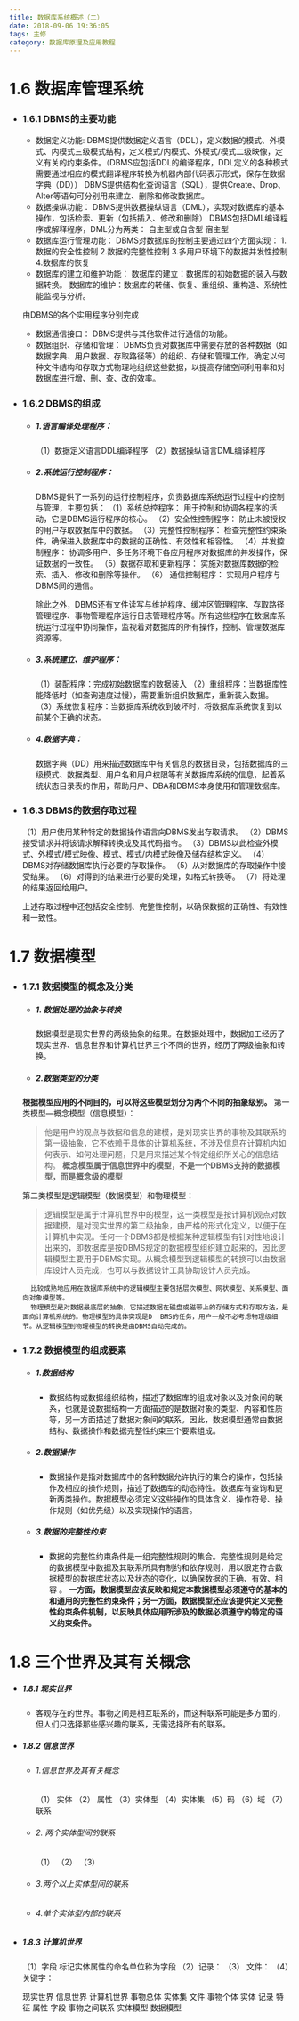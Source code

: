 ```yaml
---
title: 数据库系统概述（二）
date: 2018-09-06 19:36:05
tags: 主修
category: 数据库原理及应用教程
---
```



# 1.6 数据库管理系统 
- ### 1.6.1 DBMS的主要功能
    - 数据定义功能:
    DBMS提供数据定义语言（DDL），定义数据的模式、外模式、内模式三级模式结构，定义模式/内模式、外模式/模式二级映像，定义有关的约束条件。（DBMS应包括DDL的编译程序，DDL定义的各种模式需要通过相应的模式翻译程序转换为机器内部代码表示形式，保存在数据字典（DD））
    DBMS提供结构化查询语言（SQL），提供Create、Drop、Alter等语句可分别用来建立、删除和修改数据库。
    - 数据操纵功能：
    DBMS提供数据操纵语言（DML），实现对数据库的基本操作，包括检索、更新（包括插入、修改和删除）
        DBMS包括DML编译程序或解释程序，DML分为两类：
            自主型或自含型
            宿主型
    - 数据库运行管理功能：
    DBMS对数据库的控制主要通过四个方面实现：
    1.数据的安全性控制
    2.数据的完整性控制
    3.多用户环境下的数据并发性控制
    4.数据库的恢复
    - 数据库的建立和维护功能：
    数据库的建立：数据库的初始数据的装入与数据转换。
    数据库的维护：数据库的转储、恢复、重组织、重构造、系统性能监视与分析。
    
    由DBMS的各个实用程序分别完成

    - 数据通信接口：
    DBMS提供与其他软件进行通信的功能。
    - 数据组织、存储和管理：
    DBMS负责对数据库中需要存放的各种数据（如数据字典、用户数据、存取路径等）的组织、存储和管理工作，确定以何种文件结构和存取方式物理地组织这些数据，以提高存储空间利用率和对数据库进行增、删、查、改的效率。

- ### 1.6.2 DBMS的组成
    - ##### 1.语言编译处理程序：
         （1）数据定义语言DDL编译程序
        （2）数据操纵语言DML编译程序
    - ##### 2.系统运行控制程序：
         DBMS提供了一系列的运行控制程序，负责数据库系统运行过程中的控制与管理，主要包括：
        （1）系统总控程序：
                用于控制和协调各程序的活动，它是DBMS运行程序的核心。
        （2）安全性控制程序：
                防止未被授权的用户存取数据库中的数据。
        （3）完整性控制程序：
                检查完整性约束条件，确保进入数据库中的数据的正确性、有效性和相容性。
        （4）并发控制程序：
                协调多用户、多任务环境下各应用程序对数据库的并发操作，保证数据的一致性。
        （5）数据存取和更新程序：
                实施对数据库数据的检索、插入、修改和删除等操作。
        （6） 通信控制程序：
                实现用户程序与DBMS间的通信。
                
        除此之外，DBMS还有文件读写与维护程序、缓冲区管理程序、存取路径管理程序、事物管理程序运行日志管理程序等。所有这些程序在数据库系统运行过程中协同操作，监视着对数据库的所有操作，控制、管理数据库资源等。
        
    - ##### 3.系统建立、维护程序：
        （1）装配程序：完成初始数据库的数据装入
        （2）重组程序：当数据库性能降低时（如查询速度过慢），需要重新组织数据库，重新装入数据。
        （3）系统恢复程序：当数据库系统收到破坏时，将数据库系统恢复到以前某个正确的状态。
        
     - ##### 4.数据字典：
        数据字典（DD）用来描述数据库中有关信息的数据目录，包括数据库的三级模式、数据类型、用户名和用户权限等有关数据库系统的信息，起着系统状态目录表的作用，帮助用户、DBA和DBMS本身使用和管理数据库。
        
- ### 1.6.3 DBMS的数据存取过程
    （1）用户使用某种特定的数据操作语言向DBMS发出存取请求。
    （2）DBMS接受请求并将该请求解释转换成及其代码指令。
    （3）DBMS以此检查外模式、外模式/模式映像、模式、模式/内模式映像及储存结构定义。
    （4）DBMS对存储数据库执行必要的存取操作。
    （5）从对数据库的存取操作中接受结果。
    （6）对得到的结果进行必要的处理，如格式转换等。
    （7）将处理的结果返回给用户。
    
    上述存取过程中还包括安全控制、完整性控制，以确保数据的正确性、有效性和一致性。
    
# 1.7 数据模型

- ### 1.7.1 数据模型的概念及分类

    - ##### 1. 数据处理的抽象与转换
        数据模型是现实世界的两级抽象的结果。在数据处理中，数据加工经历了现实世界、信息世界和计算机世界三个不同的世界，经历了两级抽象和转换。
    - ##### 2.数据类型的分类
    **根据模型应用的不同目的，可以将这些模型划分为两个不同的抽象级别。**
    第一类模型—概念模型（信息模型）：
    > 他是用户的观点与数据和信息的建模，是对现实世界的事物及其联系的第一级抽象，它不依赖于具体的计算机系统，不涉及信息在计算机内如何表示、如何处理问题，只是用来描述某个特定组织所关心的信息结构。
    **概念模型属于信息世界中的模型，不是一个DBMS支持的数据模型，而是概念级的模型**

    第二类模型是逻辑模型（数据模型）和物理模型：
    > 逻辑模型是属于计算机世界中的模型，这一类模型是按计算机观点对数据建模，是对现实世界的第二级抽象，由严格的形式化定义，以便于在计算机中实现。任何一个DBMS都是根据某种逻辑模型有针对性地设计出来的，即数据库是按DBMS规定的数据模型组织建立起来的，因此逻辑模型主要用于DBMS实现。从概念模型到逻辑模型的转换可以由数据库设计人员完成，也可以与数据设计工具协助设计人员完成。
    
        比较成熟地应用在数据库系统中的逻辑模型主要包括层次模型、网状模型、关系模型、面向对象模型等。
        物理模型是对数据最底层的抽象，它描述数据在磁盘或磁带上的存储方式和存取方法，是面向计算机系统的。物理模型的具体实现是D  BMS的任务，用户一般不必考虑物理级细节。从逻辑模型到物理模型的转换是由DBMS自动完成的。

- ### 1.7.2 数据模型的组成要素
    - ##### 1.数据结构 
        - 数据结构或数据组织结构，描述了数据库的组成对象以及对象间的联系，也就是说数据结构一方面描述的是数据对象的类型、内容和性质等，另一方面描述了数据对象间的联系。因此，数据模型通常由数据结构、数据操作和数据完整性约束三个要素组成。   
    - ##### 2.数据操作
        - 数据操作是指对数据库中的各种数据允许执行的集合的操作，包括操作及相应的操作规则，描述了数据库的动态特性。数据库有查询和更新两类操作。数据模型必须定义这些操作的具体含义、操作符号、操作规则（如优先级）以及实现操作的语言。
    - ##### 3.数据的完整性约束
        - 数据的完整性约束条件是一组完整性规则的集合。完整性规则是给定的数据模型中数据及其联系所具有制约和依存规则，用以限定符合数据模型的数据库状态以及状态的变化，以确保数据的正确、有效、相容 。
        **一方面，数据模型应该反映和规定本数据模型必须遵守的基本的和通用的完整性约束条件；另一方面，数据模型还应该提供定义完整性约束条件机制，以反映具体应用所涉及的数据必须遵守的特定的语义约束条件。**

# 1.8  三个世界及其有关概念 
- ##### 1.8.1 现实世界
    - 客观存在的世界。事物之间是相互联系的，而这种联系可能是多方面的，但人们只选择那些感兴趣的联系，无需选择所有的联系。
- ##### 1.8.2 信息世界
    - ###### 1.信息世界及其有关概念
        （1） 实体
        （2） 属性
        （3）实体型
        （4）实体集
       （5）码
       （6）域
       （7）联系
    - ###### 2. 两个实体型间的联系
        （1）
        （2）
        （3）
    - ###### 3.两个以上实体型间的联系
    - ###### 4.单个实体型内部的联系

- ##### 1.8.3 计算机世界
    （1）字段 标记实体属性的命名单位称为字段 
    （2）记录：
    （3） 文件：
    （4）关键字：
    

    现实世界        信息世界        计算机世界
    事物总体        实体集          文件
    事物个体        实体            记录
    特征            属性            字段
    事物之间联系    实体模型        数据模型




























    
    
    
    
    
    
    
    
    
    
    
    
    
    
    
    
    
    
    
    
    